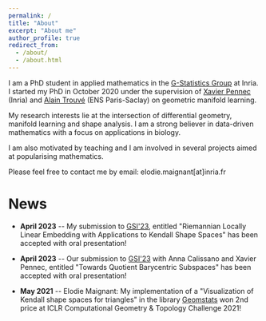 ```yaml
---
permalink: /
title: "About"
excerpt: "About me"
author_profile: true
redirect_from: 
  - /about/
  - /about.html
---
```



I am a PhD student in applied mathematics in the [G-Statistics Group](https://gstats.inria.fr/) at Inria. I started my PhD in October 2020 under the 
supervision of [Xavier Pennec](http://www-sop.inria.fr/members/Xavier.Pennec/) (Inria) and 
[Alain Trouvé](https://centreborelli.ens-paris-saclay.fr/fr/annuaire-des-personnes/alain-trouve) (ENS Paris-Saclay) on geometric manifold learning.

My research interests lie at the intersection of differential geometry, manifold learning and shape analysis. I am a strong believer in data-driven 
mathematics with a focus on applications in biology.

I am also motivated by teaching and I am involved in several projects aimed at popularising mathematics.

Please feel free to contact me by email: elodie.maignant[at]inria.fr


News
======
* **April 2023** -- My submission to [GSI'23](https://conference-gsi.org/), entitled "Riemannian Locally Linear Embedding with Applications to 
Kendall Shape Spaces" has been accepted with oral presentation!

* **April 2023** -- Our submission to [GSI'23](https://conference-gsi.org/) with Anna Calissano and Xavier Pennec, entitled "Towards Quotient Barycentric Subspaces" has been accepted with oral presentation!

* **May 2021** -- Elodie Maignant: My implementation of a "Visualization of Kendall shape spaces for triangles" in the library [Geomstats](https://github.com/geomstats/challenge-iclr-2021) won 2nd price at ICLR Computational Geometry & Topology Challenge 2021!

